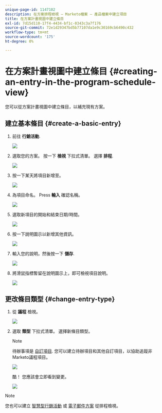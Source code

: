 ```yaml
---
unique-page-id: 1147102
description: 在方案排程檢視 — Marketo檔案 — 產品檔案中建立項目
title: 在方案計畫視圖中建立條目
exl-id: 7d15d110-17f4-4434-bf1c-0343c3a7f176
source-git-commit: 72e1d29347bd5b77107da1e9c30169cb6490c432
workflow-type: tm+mt
source-wordcount: '175'
ht-degree: 0%

---
```


# 在方案計畫視圖中建立條目 {#creating-an-entry-in-the-program-schedule-view}

您可以從方案計畫視圖中建立條目，以補充現有方案。

## 建立基本條目 {#create-a-basic-entry}

1. 前往 **行銷活動**.

   ![](assets/login-marketing-activities-1.png)

1. 選取您的方案。 按一下 **檢視** 下拉式清單。 選擇 **排程**.

   ![](assets/image2014-9-16-9-3a22-3a7.png)

1. 按一下某天將項目新增至。

   ![](assets/image2014-9-16-9-3a22-3a33.png)

1. 為項目命名。 Press **輸入** 確認名稱。

   ![](assets/image2014-9-16-9-3a22-3a59.png)

1. 選取新項目的開始和結束日期/時間。

   ![](assets/image2014-9-16-9-3a23-3a39.png)

1. 按一下說明圖示以新增其他資訊。

   ![](assets/image2014-9-16-9-3a25-3a23.png)

1. 輸入您的說明，然後按一下 **儲存**.

   ![](assets/image2014-9-16-9-3a25-3a39.png)

1. 將滑鼠指標暫留在說明圖示上，即可檢視項目說明。

   ![](assets/image2014-9-16-9-3a25-3a51.png)

## 更改條目類型 {#change-entry-type}

1. 從 **議程** 檢視。

   ![](assets/image2014-9-16-9-3a26-3a5.png)

1. 選取 **類型** 下拉式清單。 選擇新條目類型。

   >[!NOTE]
   >
   >待辦事項是 [自訂項目](/help/marketo/product-docs/core-marketo-concepts/programs/program-schedule-view/create-custom-entry-types.md). 您可以建立待辦項目和其他自訂項目，以協助追蹤非Marketo議程項目。

   ![](assets/image2014-9-16-9-3a26-3a36.png)

   酷！ 您應該會立即看到變更。

   ![](assets/image2014-9-16-9-3a27-3a21.png)

>[!NOTE]
>
> 您也可以建立 [智慧型行銷活動](/help/marketo/product-docs/core-marketo-concepts/programs/program-schedule-view/creating-a-batch-smart-campaign-in-the-program-schedule-view.md) 或 [電子郵件方案](/help/marketo/product-docs/core-marketo-concepts/programs/program-schedule-view/creating-a-new-email-program-in-the-schedule-view.md) 從排程檢視。
